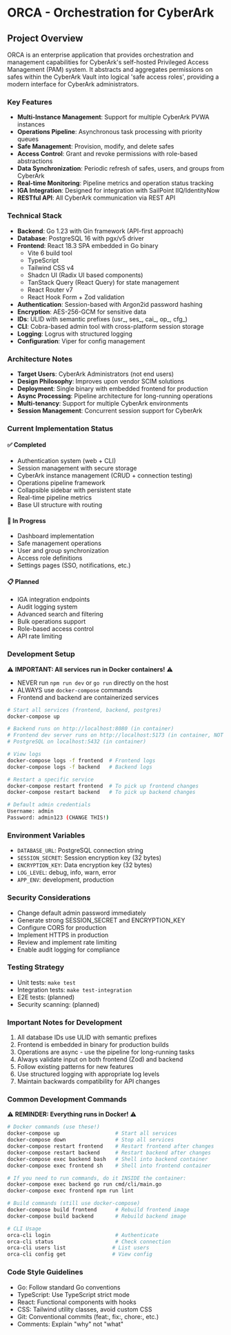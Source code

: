 # ORCA - Orchestration for CyberArk

## Project Overview
ORCA is an enterprise application that provides orchestration and management capabilities for CyberArk's self-hosted Privileged Access Management (PAM) system. It abstracts and aggregates permissions on safes within the CyberArk Vault into logical 'safe access roles', providing a modern interface for CyberArk administrators.

### Key Features
- **Multi-Instance Management**: Support for multiple CyberArk PVWA instances
- **Operations Pipeline**: Asynchronous task processing with priority queues
- **Safe Management**: Provision, modify, and delete safes
- **Access Control**: Grant and revoke permissions with role-based abstractions
- **Data Synchronization**: Periodic refresh of safes, users, and groups from CyberArk
- **Real-time Monitoring**: Pipeline metrics and operation status tracking
- **IGA Integration**: Designed for integration with SailPoint IIQ/IdentityNow
- **RESTful API**: All CyberArk communication via REST API

### Technical Stack
- **Backend**: Go 1.23 with Gin framework (API-first approach)
- **Database**: PostgreSQL 16 with pgx/v5 driver
- **Frontend**: React 18.3 SPA embedded in Go binary
  - Vite 6 build tool
  - TypeScript
  - Tailwind CSS v4
  - Shadcn UI (Radix UI based components)
  - TanStack Query (React Query) for state management
  - React Router v7
  - React Hook Form + Zod validation
- **Authentication**: Session-based with Argon2id password hashing
- **Encryption**: AES-256-GCM for sensitive data
- **IDs**: ULID with semantic prefixes (usr_, ses_, cai_, op_, cfg_)
- **CLI**: Cobra-based admin tool with cross-platform session storage
- **Logging**: Logrus with structured logging
- **Configuration**: Viper for config management

### Architecture Notes
- **Target Users**: CyberArk Administrators (not end users)
- **Design Philosophy**: Improves upon vendor SCIM solutions
- **Deployment**: Single binary with embedded frontend for production
- **Async Processing**: Pipeline architecture for long-running operations
- **Multi-tenancy**: Support for multiple CyberArk environments
- **Session Management**: Concurrent session support for CyberArk

### Current Implementation Status

#### ✅ Completed
- Authentication system (web + CLI)
- Session management with secure storage
- CyberArk instance management (CRUD + connection testing)
- Operations pipeline framework
- Collapsible sidebar with persistent state
- Real-time pipeline metrics
- Base UI structure with routing

#### 🚧 In Progress
- Dashboard implementation
- Safe management operations
- User and group synchronization
- Access role definitions
- Settings pages (SSO, notifications, etc.)

#### 📋 Planned
- IGA integration endpoints
- Audit logging system
- Advanced search and filtering
- Bulk operations support
- Role-based access control
- API rate limiting

### Development Setup

⚠️ **IMPORTANT: All services run in Docker containers!** ⚠️
- NEVER run `npm run dev` or `go run` directly on the host
- ALWAYS use `docker-compose` commands
- Frontend and backend are containerized services

```bash
# Start all services (frontend, backend, postgres)
docker-compose up

# Backend runs on http://localhost:8080 (in container)
# Frontend dev server runs on http://localhost:5173 (in container, NOT 5175)
# PostgreSQL on localhost:5432 (in container)

# View logs
docker-compose logs -f frontend  # Frontend logs
docker-compose logs -f backend   # Backend logs

# Restart a specific service
docker-compose restart frontend  # To pick up frontend changes
docker-compose restart backend   # To pick up backend changes

# Default admin credentials
Username: admin
Password: admin123 (CHANGE THIS!)
```

### Environment Variables
- `DATABASE_URL`: PostgreSQL connection string
- `SESSION_SECRET`: Session encryption key (32 bytes)
- `ENCRYPTION_KEY`: Data encryption key (32 bytes)
- `LOG_LEVEL`: debug, info, warn, error
- `APP_ENV`: development, production

### Security Considerations
- Change default admin password immediately
- Generate strong SESSION_SECRET and ENCRYPTION_KEY
- Configure CORS for production
- Implement HTTPS in production
- Review and implement rate limiting
- Enable audit logging for compliance

### Testing Strategy
- Unit tests: `make test`
- Integration tests: `make test-integration`
- E2E tests: (planned)
- Security scanning: (planned)

### Important Notes for Development
1. All database IDs use ULID with semantic prefixes
2. Frontend is embedded in binary for production builds
3. Operations are async - use the pipeline for long-running tasks
4. Always validate input on both frontend (Zod) and backend
5. Follow existing patterns for new features
6. Use structured logging with appropriate log levels
7. Maintain backwards compatibility for API changes

### Common Development Commands

⚠️ **REMINDER: Everything runs in Docker!** ⚠️

```bash
# Docker commands (use these!)
docker-compose up                  # Start all services
docker-compose down                # Stop all services
docker-compose restart frontend    # Restart frontend after changes
docker-compose restart backend     # Restart backend after changes
docker-compose exec backend bash   # Shell into backend container
docker-compose exec frontend sh    # Shell into frontend container

# If you need to run commands, do it INSIDE the container:
docker-compose exec backend go run cmd/cli/main.go
docker-compose exec frontend npm run lint

# Build commands (still use docker-compose)
docker-compose build frontend      # Rebuild frontend image
docker-compose build backend       # Rebuild backend image

# CLI Usage
orca-cli login                     # Authenticate
orca-cli status                    # Check connection
orca-cli users list               # List users
orca-cli config get               # View config
```

### Code Style Guidelines
- Go: Follow standard Go conventions
- TypeScript: Use TypeScript strict mode
- React: Functional components with hooks
- CSS: Tailwind utility classes, avoid custom CSS
- Git: Conventional commits (feat:, fix:, chore:, etc.)
- Comments: Explain "why" not "what"